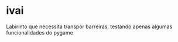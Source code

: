 # ivai
 Labirinto que necessita transpor barreiras, testando apenas algumas funcionalidades do pygame
